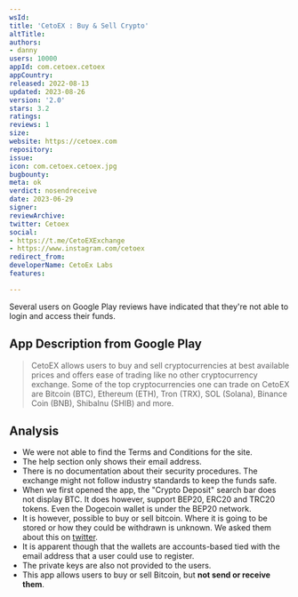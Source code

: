 ```yaml
---
wsId: 
title: 'CetoEX : Buy & Sell Crypto'
altTitle: 
authors:
- danny
users: 10000
appId: com.cetoex.cetoex
appCountry: 
released: 2022-08-13
updated: 2023-08-26
version: '2.0'
stars: 3.2
ratings: 
reviews: 1
size: 
website: https://cetoex.com
repository: 
issue: 
icon: com.cetoex.cetoex.jpg
bugbounty: 
meta: ok
verdict: nosendreceive
date: 2023-06-29
signer: 
reviewArchive: 
twitter: Cetoex
social:
- https://t.me/CetoEXExchange
- https://www.instagram.com/cetoex
redirect_from: 
developerName: CetoEx Labs
features: 

---
```


<div class="alertBox"><div>Several users on Google Play reviews have indicated that they're not able to login and access their funds. 
</div> </div>

## App Description from Google Play

> CetoEX allows users to buy and sell cryptocurrencies at best available prices and offers ease of trading like no other cryptocurrency exchange. Some of the top cryptocurrencies one can trade on CetoEX are Bitcoin (BTC), Ethereum (ETH), Tron (TRX), SOL (Solana), Binance Coin (BNB), ShibaInu (SHIB) and more.

## Analysis

- We were not able to find the Terms and Conditions for the site.
- The help section only shows their email address.
- There is no documentation about their security procedures. The exchange might not follow industry standards to keep the funds safe.
- When we first opened the app, the "Crypto Deposit" search bar does not display BTC. It does however, support BEP20, ERC20 and TRC20 tokens. Even the Dogecoin wallet is under the BEP20 network.
- It is however, possible to buy or sell bitcoin. Where it is going to be stored or how they could be withdrawn is unknown. We asked them about this on [twitter](https://twitter.com/BitcoinWalletz/status/1674242223003643904).
- It is apparent though that the wallets are accounts-based tied with the email address that a user could use to register.
- The private keys are also not provided to the users.
- This app allows users to buy or sell Bitcoin, but **not send or receive them**.
